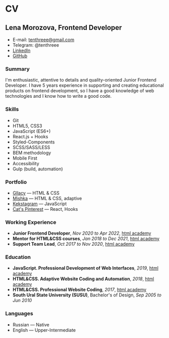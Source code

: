 # CV

## Lena Morozova, Frontend Developer

* E-mail: tenthreee@gmail.com
* Telegram: @tenthreee
* [LinkedIn](https://www.linkedin.com/in/tenthreee/)
* [GitHub](https://github.com/tenthreee)

### Summary

I'm enthusiastic, attentive to details and quality-oriented Junior Frontend Developer. I have 5 years experience in supporting and creating educational products on frontend development, so I have a good knowledge of web technologies and I know how to write a good code.

### Skills

* Git
* HTML5, CSS3
* JavaScript (ES6+)
* React.js + Hooks
* Styled-Components
* SCSS/SASS/LESS
* BEM methodology
* Mobile First
* Accessibility
* Gulp (build, automation)

### Portfolio

* [Gllacy](https://tenthreee.github.io/gllacy-2022/) — HTML & CSS
* [Mishka](https://tenthreee.github.io/mishka-2022/) — HTML & CSS, adaptive
* [Kekstagram](https://github.com/tenthreee/345843-kekstagram-3) — JavaScript
* [Cat's Pinterest](https://tenthreee.github.io/345843-kekstagram-3/) — React, Hooks

### Working Experience

* **Junior Frontend Developer**, *Nov 2020 to Apr 2022*, [html academy](https://htmlacademy.ru/)
* **Mentor for HTML&CSS courses**, *Jan 2018 to Dec 2021*, [html academy](https://htmlacademy.ru/)
* **Support Team Lead**, *Oct 2017 to Nov 2020*, [html academy](https://htmlacademy.ru/)

### Education

* **JavaScript. Professional Development of Web Interfaces**, *2019*, [html academy](https://htmlacademy.ru/)
* **HTML&CSS. Adaptive Website Coding and Automation**, *2018*, [html academy](https://htmlacademy.ru/)
* **HTML&CSS. Professional Website Coding**, *2017*, [html academy](https://htmlacademy.ru/)
* **South Ural State University (SUSU)**, Bachelor's of Design, *Sep 2005 to Jun 2010*

### Languages

* Russian — Native
* English — Upper-Intermediate
